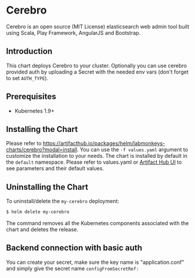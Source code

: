 # Cerebro

Cerebro is an open source (MIT License) elasticsearch web admin tool built using Scala, Play Framework, AngularJS and Bootstrap.

## Introduction

This chart deploys Cerebro to your cluster.
Optionally you can use cerebro provided auth by uploading a Secret with the needed env vars (don't forget to set `AUTH_TYPE`).

## Prerequisites

- Kubernetes 1.9+

## Installing the Chart

Please refer to https://artifacthub.io/packages/helm/labmonkeys-charts/cerebro?modal=install.
You can use the `-f values.yaml` argument to customize the installation to your needs.
The chart is installed by default in the `default` namespace.
Please refer to values.yaml or [Artifact Hub UI](https://artifacthub.io/packages/helm/labmonkeys-charts/cerebro?modal=values-schema) to see parameters and their default values.

## Uninstalling the Chart

To uninstall/delete the `my-cerebro` deployment:

```bash
$ helm delete my-cerebro
```
The command removes all the Kubernetes components associated with the chart and deletes the release.

## Backend connection with basic auth

You can create your secret, make sure the key name is "application.conf" and simply give the secret name `configFromSecretRef:`
